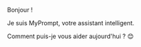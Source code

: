 Bonjour ! 

Je suis MyPrompt, votre assistant intelligent. 

Comment puis-je vous aider aujourd'hui ? 😊 


